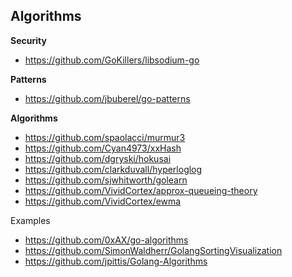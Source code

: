 ## Algorithms

**Security**

- https://github.com/GoKillers/libsodium-go

**Patterns**

- https://github.com/jbuberel/go-patterns


**Algorithms**

- https://github.com/spaolacci/murmur3
- https://github.com/Cyan4973/xxHash
- https://github.com/dgryski/hokusai
- https://github.com/clarkduvall/hyperloglog
- https://github.com/sjwhitworth/golearn
- https://github.com/VividCortex/approx-queueing-theory
- https://github.com/VividCortex/ewma

Examples

- https://github.com/0xAX/go-algorithms
- https://github.com/SimonWaldherr/GolangSortingVisualization
- https://github.com/jpittis/Golang-Algorithms



